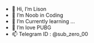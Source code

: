 - 👋 Hi, I’m Lison
- 👀 I’m Noob in Coding
- 🌱 I’m Currently learning ...
- 💞️ I’m love PUBG
- 📫 Telegram ID : @sub_zero_00

<!---
lison5358/lison5358 is a ✨ special ✨ repository because its `README.md` (this file) appears on your GitHub profile.
You can click the Preview link to take a look at your changes.
--->
